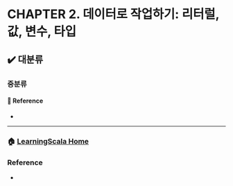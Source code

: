 # CHAPTER 2. 데이터로 작업하기: 리터럴, 값, 변수, 타입

## :heavy_check_mark: 대분류

### 중분류

#### :link: Reference
- []()


---

### :house: [LearningScala Home](https://github.com/WeareSoft/wwl/tree/master/LearningScala)


### Reference
- []()